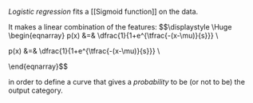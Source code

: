 *Logistic regression* fits a [[Sigmoid function]] on the data.

It makes a linear combination of the features:
$$\displaystyle \Huge \begin{eqnarray} 
p(x) &=& \dfrac{1}{1+e^{\tfrac{-(x-\mu)}{s}}} \\

p(x) &=& \dfrac{1}{1+e^{\tfrac{-(x-\mu)}{s}}} \\

\end{eqnarray}$$

in order to define a curve that gives a *probability* to be (or not to be) the output category.







